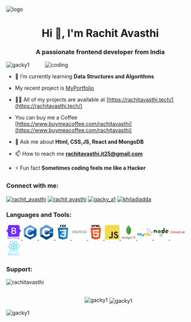 ![logo](https://github.com/Gacky1/Gacky1/blob/main/Programming.png)
<h1 align="center">Hi 👋, I'm Rachit Avasthi</h1>
<h3 align="center">A passionate frontend developer from India</h3>

<img align="right" alt="coding" width="400" src="https://user-images.githubusercontent.com/55389276/140866485-8fb1c876-9a8f-4d6a-98dc-08c4981eaf70.gif">

<p align="left"> <img src="https://komarev.com/ghpvc/?username=gacky1&label=Profile%20views&color=0e75b6&style=flat" alt="gacky1" /> </p>

- 🌱 I’m currently learning **Data Structures and Algorithms**

- My recent project is [MyPortfolio](https://rachitavasthi.tech/)

- 👨‍💻 All of my projects are available at [https://rachitavasthi.tech/](https://rachitavasthi.tech/)

- You can buy me a Coffee [https://www.buymeacoffee.com/rachitavasthi](https://www.buymeacoffee.com/rachitavasthi)

- 💬 Ask me about **Html, CSS,JS, React and MongoDB**

- 📫 How to reach me **rachitavasthi.it25@gmail.com**

- ⚡ Fun fact **Sometimes coding feels me like a Hacker**

<h3 align="left">Connect with me:</h3>
<p align="left">
<a href="https://dev.to/rachit_avasthi" target="blank"><img align="center" src="https://raw.githubusercontent.com/rahuldkjain/github-profile-readme-generator/master/src/images/icons/Social/devto.svg" alt="rachit_avasthi" height="30" width="40" /></a>
<a href="https://www.linkedin.com/in/rachit-avasthi/" target="blank"><img align="center" src="https://raw.githubusercontent.com/rahuldkjain/github-profile-readme-generator/master/src/images/icons/Social/linked-in-alt.svg" alt="rachit avasthi" height="30" width="40" /></a>
<a href="https://instagram.com/gacky_a1" target="blank"><img align="center" src="https://raw.githubusercontent.com/rahuldkjain/github-profile-readme-generator/master/src/images/icons/Social/instagram.svg" alt="gacky_a1" height="30" width="40" /></a>
<a href="https://discord.gg/khiladiadda" target="blank"><img align="center" src="https://raw.githubusercontent.com/rahuldkjain/github-profile-readme-generator/master/src/images/icons/Social/discord.svg" alt="khiladiadda" height="30" width="40" /></a>
</p>

<h3 align="left">Languages and Tools:</h3>
<p align="left"> <a href="https://getbootstrap.com" target="_blank" rel="noreferrer"> <img src="https://raw.githubusercontent.com/devicons/devicon/master/icons/bootstrap/bootstrap-plain-wordmark.svg" alt="bootstrap" width="40" height="40"/> </a> <a href="https://www.cprogramming.com/" target="_blank" rel="noreferrer"> <img src="https://raw.githubusercontent.com/devicons/devicon/master/icons/c/c-original.svg" alt="c" width="40" height="40"/> </a> <a href="https://www.w3schools.com/cpp/" target="_blank" rel="noreferrer"> <img src="https://raw.githubusercontent.com/devicons/devicon/master/icons/cplusplus/cplusplus-original.svg" alt="cplusplus" width="40" height="40"/> </a> <a href="https://www.w3schools.com/css/" target="_blank" rel="noreferrer"> <img src="https://raw.githubusercontent.com/devicons/devicon/master/icons/css3/css3-original-wordmark.svg" alt="css3" width="40" height="40"/> </a> <a href="https://expressjs.com" target="_blank" rel="noreferrer"> <img src="https://raw.githubusercontent.com/devicons/devicon/master/icons/express/express-original-wordmark.svg" alt="express" width="40" height="40"/> </a> <a href="https://www.w3.org/html/" target="_blank" rel="noreferrer"> <img src="https://raw.githubusercontent.com/devicons/devicon/master/icons/html5/html5-original-wordmark.svg" alt="html5" width="40" height="40"/> </a> <a href="https://developer.mozilla.org/en-US/docs/Web/JavaScript" target="_blank" rel="noreferrer"> <img src="https://raw.githubusercontent.com/devicons/devicon/master/icons/javascript/javascript-original.svg" alt="javascript" width="40" height="40"/> </a> <a href="https://www.mongodb.com/" target="_blank" rel="noreferrer"> <img src="https://raw.githubusercontent.com/devicons/devicon/master/icons/mongodb/mongodb-original-wordmark.svg" alt="mongodb" width="40" height="40"/> </a> <a href="https://www.mysql.com/" target="_blank" rel="noreferrer"> <img src="https://raw.githubusercontent.com/devicons/devicon/master/icons/mysql/mysql-original-wordmark.svg" alt="mysql" width="40" height="40"/> </a> <a href="https://nodejs.org" target="_blank" rel="noreferrer"> <img src="https://raw.githubusercontent.com/devicons/devicon/master/icons/nodejs/nodejs-original-wordmark.svg" alt="nodejs" width="40" height="40"/> </a> <a href="https://www.oracle.com/" target="_blank" rel="noreferrer"> <img src="https://raw.githubusercontent.com/devicons/devicon/master/icons/oracle/oracle-original.svg" alt="oracle" width="40" height="40"/> </a> <a href="https://reactjs.org/" target="_blank" rel="noreferrer"> <img src="https://raw.githubusercontent.com/devicons/devicon/master/icons/react/react-original-wordmark.svg" alt="react" width="40" height="40"/> </a> </p>

<h3 align="left">Support:</h3>
<p><a href="https://www.buymeacoffee.com/rachitavasthi"> <img align="left" src="https://cdn.buymeacoffee.com/buttons/v2/default-yellow.png" height="50" width="210" alt="rachitavasthi" /></a></p><br><br>

<p><img align="left" src="https://github-readme-stats.vercel.app/api/top-langs?username=gacky1&show_icons=true&locale=en&layout=compact" alt="gacky1" /></p>

<p>&nbsp;<img align="center" src="https://github-readme-stats.vercel.app/api?username=gacky1&show_icons=true&locale=en" alt="gacky1" /></p>

<p><img align="center" src="https://github-readme-streak-stats.herokuapp.com/?user=gacky1&" alt="gacky1" /></p>

